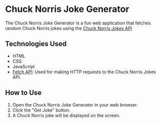 # Chuck Norris Joke Generator

The Chuck Norris Joke Generator is a fun web application that fetches random Chuck Norris jokes using the [Chuck Norris Jokes API](https://api.chucknorris.io/jokes/random)

## Technologies Used

- HTML
- CSS
- JavaScript
- [Fetch API](https://developer.mozilla.org/en-US/docs/Web/API/Fetch_API): Used for making HTTP requests to the Chuck Norris Jokes API.

## How to Use

1. Open the Chuck Norris Joke Generator in your web browser.
2. Click the "Get Joke" button.
3. A Chuck Norris joke will be displayed on the screen.
